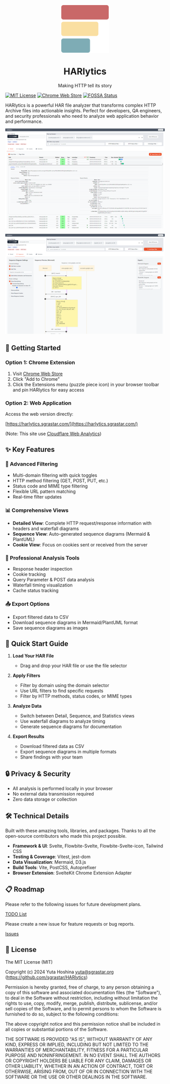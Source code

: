 <p align="center">
<img src="https://github.com/sgrastar/HARlytics/blob/images/images/icon_128.png" height="150" alt="HARlytics Icon">
</p>
<h1 align="center">
HARlytics
</h1>
<p align="center">
Making HTTP tell its story
</p>

[![MIT License](https://img.shields.io/badge/License-MIT-green.svg)](https://choosealicense.com/licenses/mit/)
[![Chrome Web Store](https://img.shields.io/chrome-web-store/v/hecpjmmgpbecpeigmoilgcljdkidlbgm)](https://chrome.google.com/webstore/detail/hecpjmmgpbecpeigmoilgcljdkidlbgm)
[![FOSSA Status](https://app.fossa.com/api/projects/git%2Bgithub.com%2Fsgrastar%2Fhar-analyzer.svg?type=shield&issueType=license)](https://app.fossa.com/projects/git%2Bgithub.com%2Fsgrastar%2Fhar-analyzer?ref=badge_shield&issueType=license)


HARlytics is a powerful HAR file analyzer that transforms complex HTTP Archive files into actionable insights. Perfect for developers, QA engineers, and security professionals who need to analyze web application behavior and performance.

<p align="center">

![Screenshot of HARlytics](https://github.com/sgrastar/HARlytics/blob/images/images/screenshot_1_0_0_3.png)

![Screenshot of HARlytics](https://github.com/sgrastar/HARlytics/blob/images/images/screenshot_1_0_0_4.png)
</p>

## 🚀 Getting Started

### Option 1: Chrome Extension

<!-- 1. Visit [Chrome Web Store](your-extension-url) -->
1. Visit [Chrome Web Store](https://chrome.google.com/webstore/detail/hecpjmmgpbecpeigmoilgcljdkidlbgm)
2. Click "Add to Chrome"
3. Click the Extensions menu (puzzle piece icon) in your browser toolbar and pin HARlytics for easy access

### Option 2: Web Application

Access the web version directly:

[https://harlytics.sgrastar.com/](https://harlytics.sgrastar.com/)

(Note: This site use [Cloudflare Web Analytics](https://www.cloudflare.com/web-analytics/))

## ✨ Key Features

### 🎯 Advanced Filtering
- Multi-domain filtering with quick toggles
- HTTP method filtering (GET, POST, PUT, etc.)
- Status code and MIME type filtering
- Flexible URL pattern matching
- Real-time filter updates

### 📊 Comprehensive Views
- **Detailed View**: Complete HTTP request/response information with headers and waterfall diagrams
- **Sequence View**: Auto-generated sequence diagrams (Mermaid & PlantUML)
- **Cookie View**: Focus on cookies sent or received from the server

### 💫 Professional Analysis Tools
- Response header inspection
- Cookie tracking
- Query Parameter & POST data analysis
- Waterfall timing visualization
- Cache status tracking

### 📤 Export Options
- Export filtered data to CSV
- Download sequence diagrams in Mermaid/PlantUML format
- Save sequence diagrams as images

## 🔎 Quick Start Guide

1. **Load Your HAR File**
   - Drag and drop your HAR file or use the file selector

2. **Apply Filters**
   - Filter by domain using the domain selector
   - Use URL filters to find specific requests
   - Filter by HTTP methods, status codes, or MIME types

3. **Analyze Data**
   - Switch between Detail, Sequence, and Statistics views
   - Use waterfall diagrams to analyze timing
   - Generate sequence diagrams for documentation

4. **Export Results**
   - Download filtered data as CSV
   - Export sequence diagrams in multiple formats
   - Share findings with your team


## 🔒 Privacy & Security

- All analysis is performed locally in your browser
- No external data transmission required
- Zero data storage or collection


## 🛠️ Technical Details

Built with these amazing tools, libraries, and packages. Thanks to all the open-source contributors who made this project possible.

 - **Framework & UI**: Svelte, Flowbite-Svelte, Flowbite-Svelte-icon, Tailwind CSS
 - **Testing & Coverage**: Vitest, jest-dom
 - **Data Visualization**: Mermaid, D3.js
 - **Build Tools**: Vite, PostCSS, Autoprefixer
 - **Browser Extension**: SvelteKit Chrome Extension Adapter

## 📋 Roadmap

Please refer to the following issues for future development plans.

[TODO List](https://github.com/sgrastar/HARlytics/issues/1)

Please create a new issue for feature requests or bug reports.

[Issues](https://github.com/sgrastar/HARlytics/issues)

## 📄 License

The MIT License (MIT)

Copyright (c) 2024 Yuta Hoshina <yuta@sgrastar.org> (https://github.com/sgrastar/HARlytics)

Permission is hereby granted, free of charge, to any person obtaining a copy
of this software and associated documentation files (the "Software"), to deal
in the Software without restriction, including without limitation the rights
to use, copy, modify, merge, publish, distribute, sublicense, and/or sell
copies of the Software, and to permit persons to whom the Software is
furnished to do so, subject to the following conditions:

The above copyright notice and this permission notice shall be included in all
copies or substantial portions of the Software.

THE SOFTWARE IS PROVIDED "AS IS", WITHOUT WARRANTY OF ANY KIND, EXPRESS OR
IMPLIED, INCLUDING BUT NOT LIMITED TO THE WARRANTIES OF MERCHANTABILITY,
FITNESS FOR A PARTICULAR PURPOSE AND NONINFRINGEMENT. IN NO EVENT SHALL THE
AUTHORS OR COPYRIGHT HOLDERS BE LIABLE FOR ANY CLAIM, DAMAGES OR OTHER
LIABILITY, WHETHER IN AN ACTION OF CONTRACT, TORT OR OTHERWISE, ARISING FROM,
OUT OF OR IN CONNECTION WITH THE SOFTWARE OR THE USE OR OTHER DEALINGS IN THE
SOFTWARE.